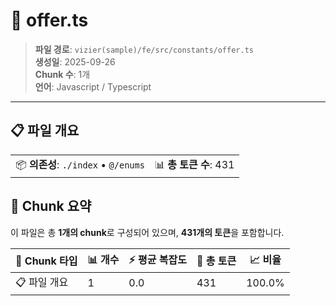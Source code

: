 # 📄 offer.ts

> **파일 경로**: `vizier(sample)/fe/src/constants/offer.ts`  
> **생성일**: 2025-09-26  
> **Chunk 수**: 1개  
> **언어**: Javascript / Typescript
---


## 📋 파일 개요

| | |
|--|--|
| 📦 **의존성**: `./index` • `@/enums` | 📊 **총 토큰 수**: 431 |






## 🧩 Chunk 요약

이 파일은 총 **1개의 chunk**로 구성되어 있으며, **431개의 토큰**을 포함합니다.

| 🧩 Chunk 타입 | 📊 개수 | ⚡ 평균 복잡도 | 📝 총 토큰 | 📈 비율 |
|---------------|--------|-------------|----------|--------|
| 📋 파일 개요 | 1 | 0.0 | 431 | 100.0% |

